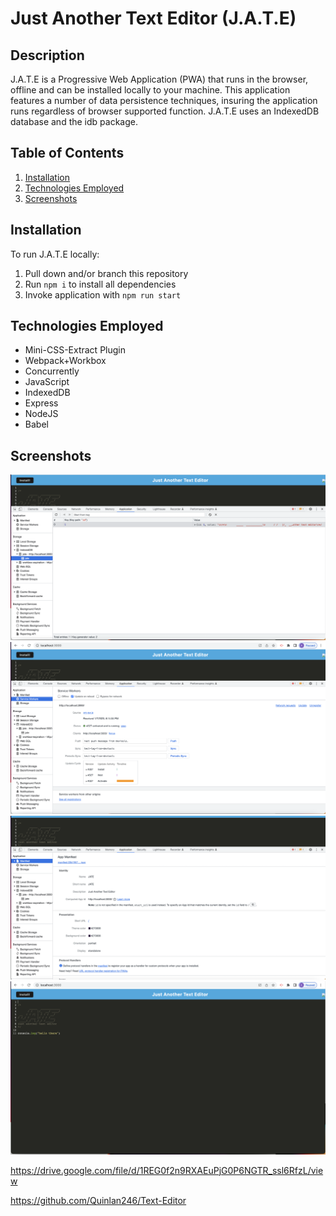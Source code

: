 # Just Another Text Editor (J.A.T.E)

## Description

J.A.T.E is a Progressive Web Application (PWA) that runs in the browser, offline and can be installed locally to your machine. This application features a number of data persistence techniques, insuring the application runs regardless of browser supported function. J.A.T.E uses an IndexedDB database and the idb package.

## Table of Contents
1. [Installation](#installation)
2. [Technologies Employed](#technologies-employed)
3. [Screenshots](#screenshots)


## Installation

To run J.A.T.E locally:

1. Pull down and/or branch this repository
2. Run ```npm i``` to install all dependencies
3. Invoke application with ```npm run start```

## Technologies Employed
* Mini-CSS-Extract Plugin
* Webpack+Workbox
* Concurrently
* JavaScript
* IndexedDB
* Express
* NodeJS
* Babel

## Screenshots

![screenshot](./client/src/images/Screen%20Shot%202023-01-07%20at%206.50.51%20PM.png)
![screenshot](./client/src/images/Screen%20Shot%202023-01-07%20at%206.51.13%20PM.png)
![screenshot](./client/src/images/Screen%20Shot%202023-01-07%20at%206.51.40%20PM.png)
![screenshot](./client/src/images/Screen%20Shot%202023-01-07%20at%206.56.16%20PM.png)

https://drive.google.com/file/d/1REG0f2n9RXAEuPjG0P6NGTR_ssl6RfzL/view

https://github.com/Quinlan246/Text-Editor